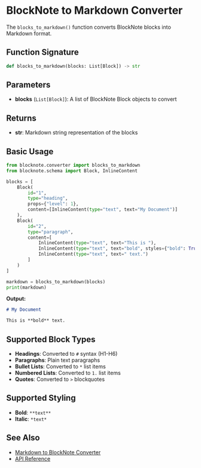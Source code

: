 # BlockNote to Markdown Converter

The `blocks_to_markdown()` function converts BlockNote blocks into Markdown format.

## Function Signature

```python
def blocks_to_markdown(blocks: List[Block]) -> str
```

## Parameters

- **blocks** (`List[Block]`): A list of BlockNote Block objects to convert

## Returns

- **str**: Markdown string representation of the blocks

## Basic Usage

```python
from blocknote.converter import blocks_to_markdown
from blocknote.schema import Block, InlineContent

blocks = [
    Block(
        id="1",
        type="heading",
        props={"level": 1},
        content=[InlineContent(type="text", text="My Document")]
    ),
    Block(
        id="2",
        type="paragraph",
        content=[
            InlineContent(type="text", text="This is "),
            InlineContent(type="text", text="bold", styles={"bold": True}),
            InlineContent(type="text", text=" text.")
        ]
    )
]

markdown = blocks_to_markdown(blocks)
print(markdown)
```

**Output:**
```markdown
# My Document

This is **bold** text.
```

## Supported Block Types

- **Headings**: Converted to `#` syntax (H1-H6)
- **Paragraphs**: Plain text paragraphs
- **Bullet Lists**: Converted to `*` list items
- **Numbered Lists**: Converted to `1.` list items
- **Quotes**: Converted to `>` blockquotes

## Supported Styling

- **Bold**: `**text**`
- **Italic**: `*text*`

## See Also

- [Markdown to BlockNote Converter](markdown-to-blocknote.md)
- [API Reference](../api/converters.md)
